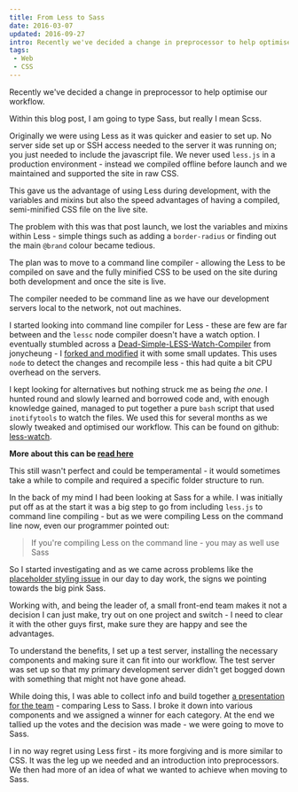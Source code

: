 ```yaml
---
title: From Less to Sass
date: 2016-03-07
updated: 2016-09-27
intro: Recently we've decided a change in preprocessor to help optimise our workflow. Within this blog post, I am going to type Sass, but really I mean Scss. Originally we were ...
tags:
 - Web
 - CSS
---
```


<p>Recently we've decided a change in preprocessor to help optimise our workflow.</p>
<p>Within this blog post, I am going to type Sass, but really I mean Scss.</p>
<p>Originally we were using Less as it was quicker and easier to set up. No server side set up or SSH access needed to the server it was running on; you just needed to include the javascript file. We never used <code>less.js</code> in a production environment - instead we compiled offline before launch and we maintained and supported the site in raw CSS. </p>
<p>This gave us the advantage of using Less during development, with the variables and mixins but also the speed advantages of having a compiled, semi-minified CSS file on the live site.</p>
<p>The problem with this was that post launch, we lost the variables and mixins within Less - simple things such as adding a <code>border-radius</code> or finding out the main <code>@brand</code> colour became tedious.</p>
<p>The plan was to move to a command line compiler - allowing the Less to be compiled on save and the fully minified CSS to be used on the site during both development and once the site is live.</p>
<p>The compiler needed to be command line as we have our development servers local to the network, not out machines.</p>
<p>I started looking into command line compiler for Less - these are few are far between and the <code>lessc</code> node compiler doesn't have a watch option. I eventually stumbled across a <a href="https://github.com/jonycheung/Dead-Simple-LESS-Watch-Compiler">Dead-Simple-LESS-Watch-Compiler</a> from jonycheung - I <a href="https://github.com/mikestreety/Dead-Simple-LESS-Watch-Compiler">forked and modified</a> it with some small updates. This uses <code>node</code> to detect the changes and recompile less - this had quite a bit CPU overhead on the servers.</p>
<p>I kept looking for alternatives but nothing struck me as being <em>the one</em>. I hunted round and slowly learned and borrowed code and, with enough knowledge gained, managed to put together a pure <code>bash</code> script that used <code>inotifytools</code> to watch the files. We used this for several months as we slowly tweaked and optimised our workflow. This can be found on github: <a href="https://github.com/mikestreety/less-watch">less-watch</a>.</p>
<p><strong>More about this can be <a href="http://www.mikestreety.co.uk/blog/compiling-less-on-the-command-line">read here</a></strong></p>
<p>This still wasn't perfect and could be temperamental - it would sometimes take a while to compile and required a specific folder structure to run.</p>
<p>In the back of my mind I had been looking at Sass for a while. I was initially put off as at the  start it was a big step to go from including <code>less.js</code> to command line compiling - but as we were compiling Less on the command line now, even our programmer pointed out:</p>
<blockquote>
If you're compiling Less on the command line - you may as well use Sass</blockquote>
<p>So I started investigating and as we came across problems like the <a href="http://www.mikestreety.co.uk/blog/a-placeholder-mixin-for-less-and-scss">placeholder styling issue</a>  in our day to day work, the signs we pointing towards the big pink Sass.</p>
<p>Working with, and being the leader of, a small front-end team makes it not a decision I can just make, try out on one project and switch - I need to clear it with the other guys first, make sure they are happy and see the advantages.</p>
<p>To understand the benefits, I set up a test server, installing the necessary components and making sure it can fit into our workflow. The test server was set up so that my primary development server didn't get bogged down with something that might not have gone ahead.</p>
<p>While doing this, I was able to collect info and build together <a href="https://speakerdeck.com/mikestreety/scss-vs-less-the-face-off">a presentation for the team</a> - comparing Less to Sass. I broke it down into various components and we assigned a winner for each category. At the end we tallied up the votes and the decision was made -  we were going to move to Sass. </p>
<p>I in no way regret using Less first - its more forgiving and is more similar to CSS. It was the leg up we needed and an introduction into preprocessors. We then had more of an idea of what we wanted to achieve when moving to Sass.</p>